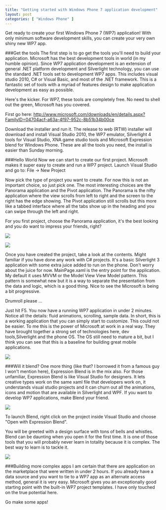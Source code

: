 ```yaml
---
title: "Getting started with Windows Phone 7 application development"
layout: post
categories: [ "Windows Phone" ]
---
```


Get ready to create your first Windows Phone 7 (WP7) application! With only minimum software development skills, you can create your very own shiny new WP7 app.

###Get the tools
The first step is to go get the tools you'll need to build your application. Microsoft has the best development tools in world (in my humble opinion). Since WP7 application development is an extension of general .NET platform development and Silverlight technology, you can use the standard .NET tools set to development WP7 apps. This includes visual studio 2010, C# or Visual Basic, and most of the .NET framework. This is a fantastic set of tools with a myriad of features design to make application development as easy as possible.

Here's the kicker. For WP7, these tools are completely free. No need to shell out the green, Microsoft has you covered.

First go here: 
http://www.microsoft.com/downloads/en/details.aspx?FamilyID=04704acf-a63a-4f97-952c-8b51b34b00ce

Download the installer and run it. The release to web (RTW) installer will download and install Visual Studio 2010, the WP7 emulator, Silverlight 4 tools for Visual Studio, XNA game studio tools and Microsoft Expression blend for Windows Phone. These are all the tools you need, the install is easier than Sunday morning.

###Hello World
Now we can start to create our first project. Microsoft makes it super easy to create and run a WP7 project. Launch Visual Studio and go to: File -> New Project

Now pick the type of project you want to create. For now this is not an important choice, so just pick one. The most interesting choices are the Panorama application and the Pivot application. The Panorama is the nifty application where the view scrolls from left to right and the screen to the right has the edge showing. The Pivot application still scrolls but this more like a tabbed interface where all the tabs show up in the heading and you can swipe through the left and right.

For you first project, choose the Panorama application, it's the best looking and you do want to impress your friends, right?

<div class="vinette">
<img src="files/images/image2.png" />
</div>

![](files/images/image1_1.png)

Once you have created the project, take a look at the contents. Might familiar if you have done any work with C# projects. It's a basic Silverlight 3 application with some extra juice added to run on the phone. Don't worry about the juice for now. MainPage.xaml is the entry point for the application. My default it uses MVVM or the Model View View Model pattern. This pattern is somewhat new but it is a way to separate the presentation from the data and logic, which is a good thing. Nice to see the Microsoft is being a bit progressive.

Drumroll please ...

Just hit F5. You now have a running WP7 application in under 2 minutes. Notice all the details: fluid animations, scrolling, sample data. In short, this is a working application that you can simply start to customize. This could not be easier. To me this is the power of Microsoft at work in a real way. They have brought together a strong set of technologies here, dev tools,Silverlight and the phone OS. The OS still need to mature a bit, but I think you can see that this is a baseline for building great mobile applications.

<div class="vinette">
<img src="files/images/image2_1.png" />
</div>

###Will it blend?
One more thing (like that? I borrowed it from a famous guy I won't mention here), Expression Blend is in the mix also. For those unfamiliar, Expression Blend is like Visual Studio for designers. It lets creative types work on the same xaml file that developers work on, it understands visual studio projects and it can churn out all the animations, icons and motion that are available in Silverlight and WPF. If you want to develop WP7 applications, make Blend your friend.

![](files/images/image_thumb3.png)

To launch Blend, right click on the project inside Visual Studio and choose "Open with Expression Blend".

You will be greeted with a design surface with tons of bells and whistles. Blend can be daunting when you open it for the first time. It is one of those tools that you will probably never learn in totality because it is complex. The best way to learn is to tackle it.

<div class="vinette">
<img src="files/images/image_thumb4.png" />
</div>

###Building more complex apps
I am certain that there are application on the marketplace that were written in under 2 hours. If you already have a data source and you want to tie to a WP7 app as an alternate access method, general it is very easy. Microsoft gives you an exceptionally good starting point with the built-in WP7 project templates. I have only touched on the true potential here.

Go make some apps!

